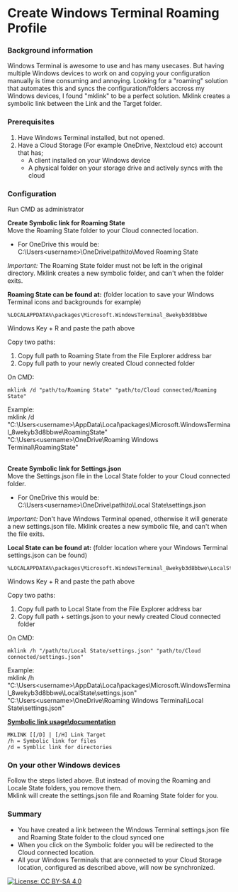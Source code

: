 <h1>Create Windows Terminal Roaming Profile</h1>
<h3>Background information</h3>
Windows Terminal is awesome to use and has many usecases. But having multiple Windows devices to work on and copying your configuration manually is time consuming and annoying. 
Looking for a "roaming" solution that automates this and syncs the configuration/folders accross my Windows devices, I found "mklink" to be a perfect solution.
Mklink creates a symbolic link between the Link and the Target folder.

<h3>Prerequisites</h3>

1. Have Windows Terminal installed, but not opened.
1. Have a Cloud Storage (For example OneDrive, Nextcloud etc) account that has; 
   - A client installed on your Windows device
   - A physical folder on your storage drive and actively syncs with the cloud

<h3>Configuration</h3>
<p>Run CMD as administrator<br></p>

**Create Symbolic link for Roaming State**\
Move the Roaming State folder to your Cloud connected location.
  - For OneDrive this would be: C:\Users\<username>\OneDrive\path\to\Moved Roaming State

*Important:* The Roaming State folder must not be left in the original directory. Mklink creates a new symbolic folder, and can't when the folder exits.

**Roaming State can be found at:** (folder location to save your Windows Terminal icons and backgrounds for example)
```
%LOCALAPPDATA%\packages\Microsoft.WindowsTerminal_8wekyb3d8bbwe
```
Windows Key + R and paste the path above

Copy two paths:
1. Copy full path to Roaming State from the File Explorer address bar
1. Copy full path to your newly created Cloud connected folder

On CMD:
```
mklink /d "path/to/Roaming State" "path/to/Cloud connected/Roaming State"
```
Example:\
mklink /d "C:\Users\<username>\AppData\Local\packages\Microsoft.WindowsTerminal_8wekyb3d8bbwe\RoamingState" "C:\Users\<username>\OneDrive\Roaming Windows Terminal\RoamingState"
<br></br>

**Create Symbolic link for Settings.json**\
Move the Settings.json file in the Local State folder to your Cloud connected folder.
  - For OneDrive this would be: C:\Users\<username>\OneDrive\path\to\Local State\settings.json

*Important:* Don't have Windows Terminal opened, otherwise it will generate a new settings.json file. Mklink creates a new symbolic file, and can't when the file exits.

**Local State can be found at:** (folder location where your Windows Terminal settings.json can be found)
```
%LOCALAPPDATA%\packages\Microsoft.WindowsTerminal_8wekyb3d8bbwe\LocalState
```
Windows Key + R and paste the path above

Copy two paths:
1. Copy full path to Local State from the File Explorer address bar
1. Copy full path + settings.json to your newly created Cloud connected folder

On CMD:
```
mklink /h "/path/to/Local State/settings.json" "path/to/Cloud connected/settings.json" 
``` 
Example:\
mklink /h "C:\Users\<username>\AppData\Local\packages\Microsoft.WindowsTerminal_8wekyb3d8bbwe\LocalState\settings.json" "C:\Users\<username>\OneDrive\Roaming Windows Terminal\Local State\settings.json"

**[Symbolic link usage\documentation](https://docs.microsoft.com/en-us/windows-server/administration/windows-commands/mklink)** 
``` 
MKLINK [[/D] | [/H] Link Target
/h = Symbolic link for files
/d = Symblic link for directories
```

<h3>On your other Windows devices</h3>
<p>Follow the steps listed above. But instead of moving the Roaming and Locale State folders, you remove them. <br>
Mklink will create the settings.json file and Roaming State folder for you. </p>

<h3>Summary</h3>

* You have created a link between the Windows Terminal settings.json file and Roaming State folder to the cloud synced one
* When you click on the Symbolic folder you will be redirected to the Cloud connected location.
* All your Windows Terminals that are connected to your Cloud Storage location, configured as described above, will now be synchronized.

[![License: CC BY-SA 4.0](https://img.shields.io/badge/License-CC%20BY--SA%204.0-lightgrey.svg)](https://creativecommons.org/licenses/by-sa/4.0/)
